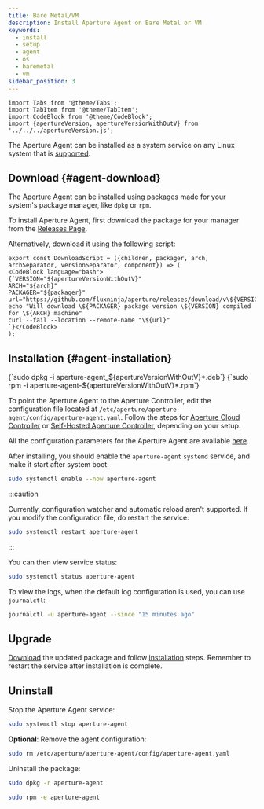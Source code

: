 ```yaml
---
title: Bare Metal/VM
description: Install Aperture Agent on Bare Metal or VM
keywords:
  - install
  - setup
  - agent
  - os
  - baremetal
  - vm
sidebar_position: 3
---
```


```mdx-code-block
import Tabs from '@theme/Tabs';
import TabItem from '@theme/TabItem';
import CodeBlock from '@theme/CodeBlock';
import {apertureVersion, apertureVersionWithOutV} from '../../../apertureVersion.js';

```

The Aperture Agent can be installed as a system service on any Linux system that
is [supported](../supported-platforms.md).

## Download {#agent-download}

The Aperture Agent can be installed using packages made for your system's
package manager, like `dpkg` or `rpm`.

To install Aperture Agent, first download the package for your manager from the
[Releases Page](https://github.com/fluxninja/aperture/releases/latest).

Alternatively, download it using the following script:

```mdx-code-block
export const DownloadScript = ({children, packager, arch, archSeparator, versionSeparator, component}) => (
<CodeBlock language="bash">
{`VERSION="${apertureVersionWithOutV}"
ARCH="${arch}"
PACKAGER="${packager}"
url="https://github.com/fluxninja/aperture/releases/download/v\${VERSION}/${component}${versionSeparator}\${VERSION}${archSeparator}\${ARCH}.\${PACKAGER}"
echo "Will download \${PACKAGER} package version \${VERSION} compiled for \${ARCH} machine"
curl --fail --location --remote-name "\${url}"
`}</CodeBlock>
);
```

<Tabs groupId="packageManager" queryString>
  <TabItem value="dpkg" label="dpkg">
    <DownloadScript packager="deb" arch="amd64" archSeparator="_" versionSeparator="_" component="aperture-agent" />
  </TabItem>
  <TabItem value="rpm" label="rpm">
    <DownloadScript packager="rpm" arch="x86_64" archSeparator="." versionSeparator="-" component="aperture-agent" />
  </TabItem>
</Tabs>

## Installation {#agent-installation}

<Tabs groupId="packageManager" queryString>
  <TabItem value="dpkg" label="dpkg">
    <CodeBlock language="bash">{`sudo dpkg -i aperture-agent_${apertureVersionWithOutV}*.deb`}</CodeBlock>
  </TabItem>
  <TabItem value="rpm" label="rpm">
    <CodeBlock language="bash">{`sudo rpm -i aperture-agent-${apertureVersionWithOutV}*.rpm`}</CodeBlock>
  </TabItem>
</Tabs>

To point the Aperture Agent to the Aperture Controller, edit the configuration
file located at `/etc/aperture/aperture-agent/config/aperture-agent.yaml`.
Follow the steps for
[Aperture Cloud Controller](/reference/fluxninja.md#configuration) or
[Self-Hosted Aperture Controller](/self-hosting/agent.md#configuration),
depending on your setup.

All the configuration parameters for the Aperture Agent are available
[here](/reference/configuration/agent.md).

After installing, you should enable the `aperture-agent` `systemd` service, and
make it start after system boot:

```bash
sudo systemctl enable --now aperture-agent
```

:::caution

Currently, configuration watcher and automatic reload aren't supported. If you
modify the configuration file, do restart the service:

```bash
sudo systemctl restart aperture-agent
```

:::

You can then view service status:

```bash
sudo systemctl status aperture-agent
```

To view the logs, when the default log configuration is used, you can use
`journalctl`:

```bash
journalctl -u aperture-agent --since "15 minutes ago"
```

## Upgrade

[Download](#agent-download) the updated package and follow
[installation](#agent-installation) steps. Remember to restart the service after
installation is complete.

## Uninstall

Stop the Aperture Agent service:

```bash
sudo systemctl stop aperture-agent
```

**Optional**: Remove the agent configuration:

```bash
sudo rm /etc/aperture/aperture-agent/config/aperture-agent.yaml
```

Uninstall the package:

<Tabs groupId="packageManager" queryString>
  <TabItem value="dpkg" label="dpkg">

```bash
sudo dpkg -r aperture-agent
```

  </TabItem>

  <TabItem value="rpm" label="rpm">

```bash
sudo rpm -e aperture-agent
```

  </TabItem>

</Tabs>
